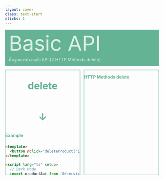 ```yaml
---
layout: cover
class: text-start
clicks: 1
---
```


<PageNumber :page="$page" />

<div v-click="[0, 2]" class="custom-background-title">
  <p class="custom-title"> Basic API </p>
  <p class="custom-sub-title"> พื้นฐานการทำงานกับ API (2 HTTP Methods delete) </p>
</div>
<div class="custom-container">
  <div
    v-click="[1, 2]"
    v-motion
    :initial="{ x: -400 }"
    :enter="{ x: 0 }"
    :leave="{ x: 400 }"
    class="custom-height-box custom-border-box pa-3"
  >
    <div class="mt-4">
      <div class="custom-display-title-side-page ml-5 mt-28 mb-45">
        <p class="custom-title-side-page"> delete </p>
        <p class="custom-title-side-page"> ↓ </p>
      </div>
      <div class="custom-display-box-title">
        <p class="custom-display-subtitle-content-list">
          <span class="custom-subtitle-list"> Example </span>
          <span class="custom-content-list"> HTTP Methods put (delete) </span>
        </p>
      </div>
<div class="custom-code-block mb-3">

```html
<template>
  <button @click="deleteProduct('123')"> Delete Product </button>
</template>

<script lang="ts" setup>
  // Dark Mode
  import productApi from '@/services/api/feature/product.ts'
  import { ref, onMounted } from 'vue'

  const products = ref([])

  async function deleteProduct (id: string) {
    try {
      // 1 แสดง alert ยืนยันการลบ
      // 2 ยิง api delete พร้อมส่ง argument id เพื่อลบข้อมูล
      const response = await productApi.delete(id)
      console.log('response', response)
      // 3 แสดง alert ลบข้อมูลสำเร็จ
      // 4 get ข้อมูลชุดใหม่
    } catch (error) {
      if (error instanceof Error) {
        console.error('เกิดข้อผิดพลาด'), error.message)
      } else {
        console.error('เกิดข้อผิดพลาดที่ไม่ทราบสาเหตุ'), error)
      }
    }
  }
</script>
```
</div>
    </div>
  </div>
  <div
    v-click="[1, 2]"
    v-motion
    :initial="{ x: -400 }"
    :enter="{ x: 0 }"
    :leave="{ x: 400 }"
    class="custom-height-box custom-border-box pa-3 h-ful"
  >
    <div class="mt-32">
      <div>
        <p class="custom-subtitle-list"> HTTP Methods delete </p>
        <div class="custom-content-list">
          <p> HTTP Methods delete คือ Method สำหรับลบข้อมูล </p>
        </div>
      </div>
    </div>
  </div>
</div>

<style scoped>
.slidev-layout {
  padding: 28px;
  background: #35485d;
  z-index: 2;
  ::-webkit-scrollbar {
    width: 4px !important;
    height: 4px !important;
  }
  ::-webkit-scrollbar-thumb {
    border-radius: 8px !important;
    background: grey !important;
  }
  ::-webkit-scrollbar-track {
    background: transparent !important;
  }
}
.slidev-layout pre {
  width: 426px;
  overflow: auto;
}
.slidev-code-wrapper .line {
  padding-right: 20px;
}
.custom-background-title {
  background-color: #3fa17b;
  padding: 12px;
  opacity: 0.8;
}
.custom-title {
  font-size: 68px;
  line-height: 4rem;
  margin: 0;
}
.custom-sub-title {
  margin-bottom: 0;
}
.custom-container {
  display: grid;
  grid-template-columns: 3fr 3fr;
  gap: 12px;
  padding-top: 12px;
}
.custom-height-box {
  max-height: 344px;
  height: 344px;
  overflow-y: auto;
  overflow-x: hidden;
}
.custom-border-box {
  border: 1px;
  border-style: solid;
  border-color: #3fa17b;
}
.custom-subtitle-list {
  display: block;
  font-weight: bold;
  color: #3fa17b !important;
}
.custom-display-title-side-page {
  display: flex;
  flex-direction: column;
  align-items: center;
  justify-content: center;
}
.custom-title-side-page {
  font-size: 32px;
  font-weight: bold;
  color: #3fa17b !important;
}
.custom-content-list p {
  margin: 0
}
.custom-display-box-title {
  display: flex;
  justify-content: start;
}
.custom-display-subtitle-content-list {
  display: flex;
  justify-content: space-between;
  width: 100%;
  margin: 0;
  margin-bottom: 8px
}
.custom-code-block {
  display: flex;
  flex-direction: column;
  align-items: start;
  justify-content: start;
  text-align: start;
}
p {
  color: white !important;
  opacity: 0.8 !important;
}
</style>

<!--
Omit ใช้สำหรับตัด property ที่ไม่ต้องการออกจาก type
Partial ใช้สำหรับทำให้ทุก property ใน type นั้นเป็น optional ไม่จำเป็นต้องส่งค่าทุกตัว
-->